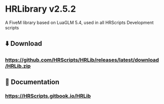 # HRLibrary v2.5.2
A FiveM library based on LuaGLM 5.4, used in all HRScripts Development scripts

## ⬇️ Download
### https://github.com/HRScripts/HRLib/releases/latest/download/HRLib.zip

## 📘 Documentation
### https://HRScripts.gitbook.io/HRLib
